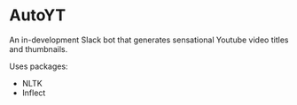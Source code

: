 # AutoYT
An in-development Slack bot that generates sensational Youtube video titles and thumbnails.

Uses packages:
 - NLTK
 - Inflect